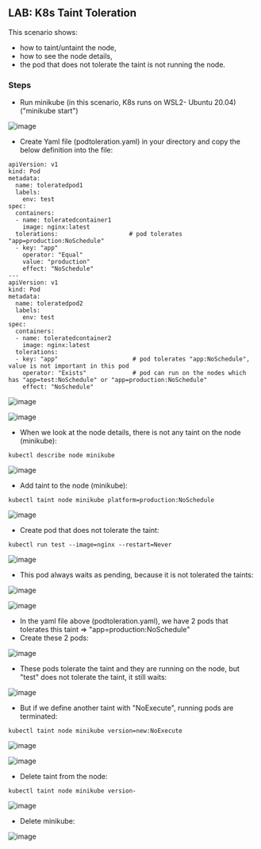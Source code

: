 ## LAB: K8s Taint Toleration

This scenario shows:
- how to taint/untaint the node,
- how to see the node details,
- the pod that does not tolerate the taint is not running the node.


### Steps

- Run minikube  (in this scenario, K8s runs on WSL2- Ubuntu 20.04) ("minikube start")

![image](https://user-images.githubusercontent.com/10358317/153183333-371fe598-d5a4-4b86-9b5d-9e33f35063cc.png)

- Create Yaml file (podtoleration.yaml) in your directory and copy the below definition into the file:

``` 
apiVersion: v1
kind: Pod
metadata:
  name: toleratedpod1
  labels:
    env: test
spec:
  containers:
  - name: toleratedcontainer1
    image: nginx:latest
  tolerations:                    # pod tolerates "app=production:NoSchedule"
  - key: "app"
    operator: "Equal"
    value: "production"
    effect: "NoSchedule"
---
apiVersion: v1
kind: Pod
metadata:
  name: toleratedpod2
  labels:
    env: test
spec:
  containers:
  - name: toleratedcontainer2
    image: nginx:latest
  tolerations:
  - key: "app"                     # pod tolerates "app:NoSchedule", value is not important in this pod
    operator: "Exists"             # pod can run on the nodes which has "app=test:NoSchedule" or "app=production:NoSchedule"
    effect: "NoSchedule" 
```

![image](https://user-images.githubusercontent.com/10358317/154731410-8f2da14f-b98f-4958-8335-6488cb00e89f.png)

![image](https://user-images.githubusercontent.com/10358317/154731465-9d15d24d-089a-4f93-8b3d-0a9f637c0b1f.png)

- When we look at the node details, there is not any taint on the node (minikube):
```
kubectl describe node minikube
```
![image](https://user-images.githubusercontent.com/10358317/153669930-0ef1e295-f11d-49a3-9df0-4caae0a43349.png)

- Add taint to the node (minikube):
```
kubectl taint node minikube platform=production:NoSchedule
```
![image](https://user-images.githubusercontent.com/10358317/153670171-a5c3366b-c996-4d45-acd3-33dada7222b8.png)

- Create pod that does not tolerate the taint:
```
kubectl run test --image=nginx --restart=Never
```
![image](https://user-images.githubusercontent.com/10358317/153670451-f7a2657b-9c34-413e-8a00-b4c5f645e088.png)

- This pod always waits as pending, because it is not tolerated the taints:

![image](https://user-images.githubusercontent.com/10358317/153670590-3477dd11-d328-4291-96fa-8b811a301037.png)

![image](https://user-images.githubusercontent.com/10358317/153670825-0c2e7736-0d1c-4b97-be57-0fbae607ccc6.png)


- In the yaml file above (podtoleration.yaml), we have 2 pods that tolerates this taint => "app=production:NoSchedule"
- Create these 2 pods:

![image](https://user-images.githubusercontent.com/10358317/153671055-2bf48e13-abbe-46dd-8dd6-14274109a503.png)

- These pods tolerate the taint and they are running on the node, but "test" does not tolerate the taint, it still waits:

![image](https://user-images.githubusercontent.com/10358317/153671160-c96e5084-4314-486b-9d57-850acf63e973.png)

- But if we define another taint with "NoExecute", running pods are terminated:
```
kubectl taint node minikube version=new:NoExecute
```
![image](https://user-images.githubusercontent.com/10358317/153671667-f5901893-9a9b-4f59-b482-30639432c0af.png)

![image](https://user-images.githubusercontent.com/10358317/153672106-436e0268-82e1-40da-990f-9d98fbfd44ca.png)

- Delete taint from the node:
```
kubectl taint node minikube version-
```
![image](https://user-images.githubusercontent.com/10358317/153672236-97528ceb-aedd-4bb4-b8b1-172215027237.png)

- Delete minikube:

![image](https://user-images.githubusercontent.com/10358317/153672400-2d2b7843-5acb-4e8a-8a3b-5aef04dc2a80.png)
